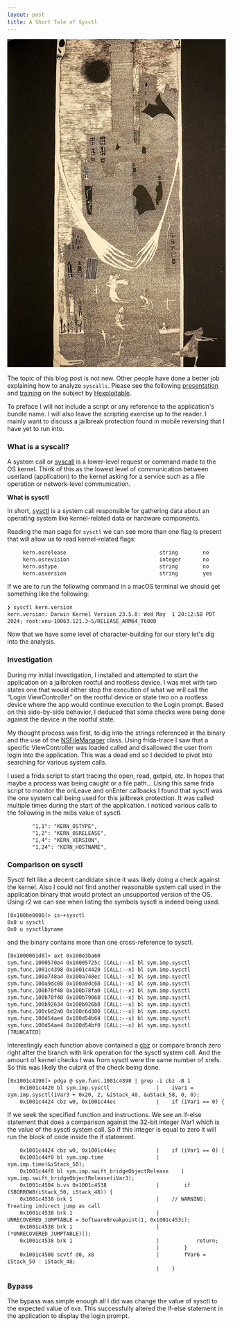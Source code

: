 ```yaml
---
layout: post
title: A Short Tale of Sysctl
---
```


![Untitled](/assets/syscallCover.jpeg)

The topic of this blog post is not new. Other people have done a better job explaining how to analyze `syscalls`. Please see the following [presentation](https://youtu.be/qFLJjByneA4?si=ofEOOmSIk2_aIXau) and [training](https://www.youtube.com/live/sgNDYgLyAP4?si=BI_juNbKwFl2swu7&t=12395) on the subject by [Hexploitable](https://x.com/Hexploitable). 

To preface I will not include a script or any reference to the application's bundle name. I will also leave the scripting exercise up to the reader. I mainly want to discuss a jailbreak protection found in mobile reversing that I have yet to run into.  

### What is a syscall?

A system call or [syscall](https://opensource.apple.com/source/xnu/xnu-1504.3.12/bsd/kern/syscalls.master) is a lower-level request or command made to the OS kernel. Think of this as the lowest level of communication between userland (application) to the kernel asking for a service such as a file operation or network-level communication. 

**What is sysctl**

In short, [sysctl](https://developer.apple.com/documentation/installer_js/system/1812308-sysctl) is a system call responsible for gathering data about an operating system like kernel-related data or hardware components. 

Reading the man page for `sysctl` we can see more than one flag is present that will allow us to read kernel-related flags: 

```
     kern.osrelease                              string        no
     kern.osrevision                             integer       no
     kern.ostype                                 string        no
     kern.osversion                              string        yes
```

If we are to run the following command in a macOS terminal we should get something like the following:

```
❯ sysctl kern.version
kern.version: Darwin Kernel Version 23.5.0: Wed May  1 20:12:58 PDT 2024; root:xnu-10063.121.3~5/RELEASE_ARM64_T6000
```

Now that we have some level of character-building for our story let's dig into the analysis.

### Investigation

During my initial investigation, I installed and attempted to start the application on a jailbroken rootful and rootless device. I was met with two states one that would either stop the execution of what we will call the “Login ViewController” on the rootful device or state two on a rootless device where the app would continue execution to the Login prompt. Based on this side-by-side behavior, I deduced that some checks were being done against the device in the rootful state. 

My thought process was first, to dig into the strings referenced in the binary and the use of the [NSFileManager](https://developer.apple.com/documentation/foundation/filemanager) class. Using frida-trace I saw that a specific ViewController was loaded called and disallowed the user from login into the application. This was a dead end so I decided to pivot into searching for various system calls. 

I used a frida script to start tracing the open, read, getpid, etc. In hopes that maybe a process was being caught or a file path… Using this same frida script to monitor the onLeave and onEnter callbacks I found that sysctl was the one system call being used for this jailbreak protection. It was called multiple times during the start of the application. I noticed various calls to the following in the mibs value of sysctl. 

```
        "1,1": "KERN_OSTYPE",
        "1,2": "KERN_OSRELEASE",
        "1,4": "KERN_VERSION",
        "1,24": "KERN_HOSTNAME",
```

### Comparison on sysctl

Sysctl felt like a decent candidate since it was likely doing a check against the kernel. Also I could not find another reasonable system call used in the application binary that would protect an unsupported version of the OS. Using r2 we can see when listing the symbols sysctl is indeed being used.

```
[0x100be0000]> is~+sysctl
0x0 u sysctl
0x0 u sysctlbyname
```

and the binary contains more than one cross-reference to sysctl. 

```
[0x1000061d0]> axt 0x100e3ba60
sym.func.1000570e4 0x10005725c [CALL:--x] bl sym.imp.sysctl
sym.func.1001c4398 0x1001c4420 [CALL:--x] bl sym.imp.sysctl
sym.func.100a748a4 0x100a748ec [CALL:--x] bl sym.imp.sysctl
sym.func.100a9dc08 0x100a9dc68 [CALL:--x] bl sym.imp.sysctl
sym.func.100b78f48 0x100b78fa0 [CALL:--x] bl sym.imp.sysctl
sym.func.100b78f48 0x100b79068 [CALL:--x] bl sym.imp.sysctl
sym.func.100b92634 0x100b926b8 [CALL:--x] bl sym.imp.sysctl
sym.func.100c6d2a0 0x100c6d300 [CALL:--x] bl sym.imp.sysctl
sym.func.100d54ae4 0x100d54b64 [CALL:--x] bl sym.imp.sysctl
sym.func.100d54ae4 0x100d54bf0 [CALL:--x] bl sym.imp.sysctl
[TRUNCATED]
```

Interestingly each function above contained a [cbz](https://developer.arm.com/documentation/ddi0597/2024-03/Base-Instructions/CBNZ--CBZ--Compare-and-Branch-on-Nonzero-or-Zero-?lang=en) or compare branch zero right after the branch with link operation for the sysctl system call. And the amount of kernel checks I was from sysctl were the same number of xrefs. So this was likely the culprit of the check being done.

```
[0x1001c4398]> pdga @ sym.func.1001c4398 | grep -i cbz -B 1
    0x1001c4420 bl sym.imp.sysctl               |    iVar1 = sym.imp.sysctl(iVar3 + 0x20, 2, &iStack_48, &uStack_58, 0, 0);
    0x1001c4424 cbz w0, 0x1001c44ec             |    if (iVar1 == 0) {
```

If we seek the specified function and instructions. We see an if-else statement that does a comparison against the 32-bit integer iVar1 which is the value of the sysctl system call. So if this integer is equal to zero it will run the block of code inside the if statement. 

```
    0x1001c4424 cbz w0, 0x1001c44ec             |    if (iVar1 == 0) {
    0x1001c44f0 bl sym.imp.time                 |        sym.imp.time(&iStack_50);
    0x1001c44f8 bl sym.imp.swift_bridgeObjectRelease    |        sym.imp.swift_bridgeObjectRelease(iVar3);
    0x1001c4504 b.vs 0x1001c4538                |        if (SBORROW8(iStack_50, iStack_48)) {
    0x1001c4538 brk 1                           |    // WARNING: Treating indirect jump as call
    0x1001c4538 brk 1                           |            UNRECOVERED_JUMPTABLE = SoftwareBreakpoint(1, 0x1001c453c);
    0x1001c4538 brk 1                           |            (*UNRECOVERED_JUMPTABLE)();
    0x1001c4538 brk 1                           |            return;
                                                |        }
    0x1001c4508 scvtf d0, x8                    |        fVar6 = iStack_50 - iStack_48;
                                                |    }
```

### Bypass

The bypass was simple enough all I did was change the value of sysctl to the expected value of `0x0`.  This successfully altered the if-else statement in the application to display the login prompt.
